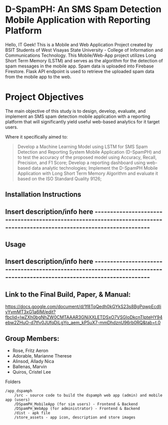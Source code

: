 # D-SpamPH: An SMS Spam Detection Mobile Application with Reporting Platform 
Hello, IT Geek! This is a Mobile and Web Application Project created by BSIT Students of West Visayas State University - College of Information and Communications Technology. This Mobile/Web-App project utilizes Long Short Term Memory (LSTM) and serves as the algorithm for the detection of spam messages in the mobile app. Spam data is uploaded into Firebase Firestore. Flask API endpoint is used to retrieve the uploaded spam data from the mobile app to the web.


# Project Objectives
The main objective of this study is to design, develop, evaluate, and implement an SMS spam detection mobile application with a reporting platform that will significantly yield useful web-based analytics for it target users.

Where it specifically aimed to:
   > Develop a Machine Learning Model using LSTM for SMS Spam Detection and Reporting System Mobile Application (D-SpamPH) and to test the accuracy of the proposed model using Accuracy, Recall, Precision, and F1 Score;
   > Develop a reporting dashboard using web-based data analytic technologies; 
   > Implement the D-SpamPH Mobile Application with Long Short Term Memory Algorithm and evaluate it based on the ISO Standard Quality 9126;

## Installation Instructions

Insert description/info here ------------------------------------------------------------------------------------------------------------------------
-----------------------------------------------------------------------------------------------------------------------------------------------------

## Usage

Insert description/info here ------------------------------------------------------------------------------------------------------------------------
-----------------------------------------------------------------------------------------------------------------------------------------------------

## Link to the Final Build, Paper, & Manual:

https://docs.google.com/document/d/1f8TqQedh0kGYkS23s8BgPqwpEcdIivYvmMT3xG1a6lM/edit?fbclid=IwZXh0bgNhZW0CMTAAAR3GNiXXLETDSxO7VSGIoDkcnTlpteHY94ebw2ZHuO-d7tfv0JUfqDiLgYo_aem_kP5uX7-mmDhdznU96rb0RQ&tab=t.0

## Group Members:

- Rose, Fritz Aeron
- Adorable, Marianne Therese 
- Alinsod, Allady Nica
- Ballenas, Marvin
- Quiros, Cristel Lee


Folders

    /app_dspamph
    	/src - source code to build the dspamph web app (admin) and mobile app (users)
		/DSpamPH_MobileApp (for sim users) - Frontend & Backend 
		/DSpamPH_WebApp (for administrator) - Frontend & Backend 
		/dist - apk file
		/store_assets - app icon, description and store images
 

  
